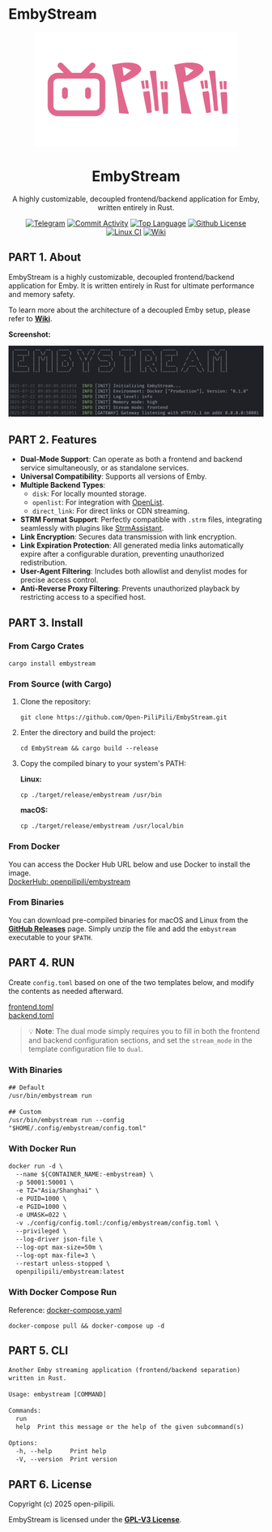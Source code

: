 # EmbyStream

<p align="center">
<a href="https://github.com/Open-PiliPili/EmbyStream">
<img alt="EmbyStream Logo" src="https://raw.githubusercontent.com/Open-PiliPili/EmbyStream/main/res/imgs/logo.jpg" width="400" />
</a>
</p>
<h1 align="center">EmbyStream</h1>
<p align="center">
A highly customizable, decoupled frontend/backend application for Emby, written entirely in Rust.
</p>
<p align="center">
<a href="https://t.me/openpilipili_chat"><img src="https://img.shields.io/badge/-Telegram_Group-red?color=blue&logo=telegram&logoColor=white" alt="Telegram"></a>
<a href="https://github.com/open-pilipili/EmbyStream/commit/main"><img src="https://img.shields.io/github/commit-activity/m/open-pilipili/EmbyStream/main" alt="Commit Activity"></a>
<a href="https://github.com/open-pilipili/EmbyStream"><img src="https://img.shields.io/github/languages/top/open-pilipili/EmbyStream" alt="Top Language"></a>
<a href="https://github.com/open-pilipili/EmbyStream/blob/main/LICENSE"><img src="https://img.shields.io/github/license/open-pilipili/EmbyStream" alt="Github License"></a>
<a href="https://github.com/Open-PiliPili/EmbyStream/actions/workflows/ci.yaml"><img src="https://github.com/Open-PiliPili/EmbyStream/actions/workflows/ci.yaml/badge.svg" alt="Linux CI"></a> <a href="https://github.com/open-pilipili/EmbyStream/wiki"><img src="https://img.shields.io/badge/-Wiki-red?color=blue&logo=github&logoColor=white" alt="Wiki"></a>
</p>

## PART 1. About

EmbyStream is a highly customizable, decoupled frontend/backend application for Emby. It is written entirely in Rust for ultimate performance and memory safety.

To learn more about the architecture of a decoupled Emby setup, please refer to [**Wiki**](https://www.google.com/search?q=https://github.com/Open-PiliPili/EmbyStream/wiki).

**Screenshot:**

<div align="center">
 <img src="https://raw.githubusercontent.com/Open-PiliPili/EmbyStream/main/res/imgs/run_log.png"/>
</div>

## PART 2. Features

- **Dual-Mode Support**: Can operate as both a frontend and backend service simultaneously, or as standalone services.
- **Universal Compatibility**: Supports all versions of Emby.
- **Multiple Backend Types**:
    - `disk`: For locally mounted storage.
    - `openlist`: For integration with [OpenList](https://github.com/OpenListTeam/OpenList).
    - `direct_link`: For direct links or CDN streaming.
- **STRM Format Support**: Perfectly compatible with `.strm` files, integrating seamlessly with plugins like [StrmAssistant](https://github.com/sjtuross/StrmAssistant/wiki).
- **Link Encryption**: Secures data transmission with link encryption.
- **Link Expiration Protection**: All generated media links automatically expire after a configurable duration, preventing unauthorized redistribution.
- **User-Agent Filtering**: Includes both allowlist and denylist modes for precise access control.
- **Anti-Reverse Proxy Filtering**: Prevents unauthorized playback by restricting access to a specified host.

## PART 3. Install

### From Cargo Crates
```shell
cargo install embystream
```

### From Source (with Cargo)

1. Clone the repository:

   ```shell
   git clone https://github.com/Open-PiliPili/EmbyStream.git
   ```

2. Enter the directory and build the project:

   ```shell
   cd EmbyStream && cargo build --release
   ```

3. Copy the compiled binary to your system's PATH:

    **Linux:**
    ```shell
    cp ./target/release/embystream /usr/bin
    ```

    **macOS:**

    ```shell
    cp ./target/release/embystream /usr/local/bin
    ```

### From Docker
You can access the Docker Hub URL below and use Docker to install the image.   
[DockerHub: openpilipili/embystream](https://hub.docker.com/r/openpilipili/embystream)

### From Binaries

You can download pre-compiled binaries for macOS and Linux from the [**GitHub Releases**](https://github.com/Open-PiliPili/EmbyStream/tags) page. Simply unzip the file and add the `embystream` executable to your `$PATH`.

## PART 4. RUN

Create `config.toml` based on one of the two templates below, and modify the contents as needed afterward.   

[frontend.toml](https://github.com/Open-PiliPili/EmbyStream/blob/main/template/config/frontend.toml)   
[backend.toml](https://github.com/Open-PiliPili/EmbyStream/blob/main/template/config/backend.toml)

> 💡 **Note**:
> The dual mode simply requires you to fill in both the frontend and backend configuration sections, and set the `stream_mode` in the template configuration file to `dual`.

### With Binaries
```shell
## Default
/usr/bin/embystream run

## Custom
/usr/bin/embystream run --config "$HOME/.config/embystream/config.toml"
```

### With Docker Run

```shell
docker run -d \
  --name ${CONTAINER_NAME:-embystream} \
  -p 50001:50001 \
  -e TZ="Asia/Shanghai" \
  -e PUID=1000 \
  -e PGID=1000 \
  -e UMASK=022 \
  -v ./config/config.toml:/config/embystream/config.toml \
  --privileged \
  --log-driver json-file \
  --log-opt max-size=50m \
  --log-opt max-file=3 \
  --restart unless-stopped \
  openpilipili/embystream:latest
```

### With Docker Compose Run

Reference: [docker-compose.yaml](https://raw.githubusercontent.com/Open-PiliPili/EmbyStream/main/template/docker/docker-compose.yaml)
```shell
docker-compose pull && docker-compose up -d
```

## PART 5. CLI

```shell
Another Emby streaming application (frontend/backend separation) written in Rust.

Usage: embystream [COMMAND]

Commands:
  run   
  help  Print this message or the help of the given subcommand(s)

Options:
  -h, --help     Print help
  -V, --version  Print version
```

## PART 6. License

Copyright (c) 2025 open-pilipili.

EmbyStream is licensed under the **[GPL-V3 License](https://www.gnu.org/licenses/gpl-3.0.html)**. 